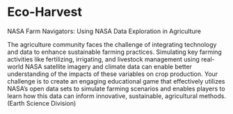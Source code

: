 # Eco-Harvest
NASA Farm Navigators: Using NASA Data Exploration in Agriculture

The agriculture community faces the challenge of integrating technology and data to enhance sustainable farming practices. Simulating key farming activities like fertilizing, irrigating, and livestock management using real-world NASA satellite imagery and climate data can enable better understanding of the impacts of these variables on crop production. Your challenge is to create an engaging educational game that effectively utilizes NASA’s open data sets to simulate farming scenarios and enables players to learn how this data can inform innovative, sustainable, agricultural methods. (Earth Science Division)
